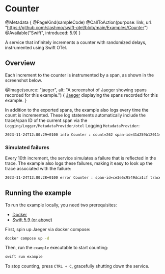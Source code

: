 # Counter

@Metadata {
    @PageKind(sampleCode)
    @CallToAction(purpose: link, url: "https://github.com/slashmo/swift-otel/blob/main/Examples/Counter")
    @Available("Swift", introduced: 5.9)
}

A service that infinitely increments a counter with randomized delays, instrumented using Swift OTel.

## Overview

Each increment to the counter is instrumented by a span, as shown in the screenshot below.

@Image(source: "jaeger", alt: "A screenshot of Jaeger showing spans recorded for this example.") {
    [Jaeger](https://jaegertracing.io) displaying the spans recorded for this example. 
}

In addition to the exported spans, the example also logs every time the count is incremented. These log
statements automatically include the trace/span ID of the current span via the
``Logging/Logger/MetadataProvider/otel`` Logging `MetadataProvider`:

```sh
2023-11-24T12:00:29+0100 info Counter : count=262 span-id=41d259b120114123 trace-id=08536b458fb95482a59fa15ee185fcaf [Example] Counted up.
```

### Simulated failures

Every 10th increment, the service simulates a failure that is reflected in the trace.
The example also logs these failures, making it easy to look up the trace associated with the failure:

```sh
2023-11-24T12:00:28+0100 error Counter : span-id=ce3e5c9549dca1cf trace-id=c0270967c8f364fc7e0762f107e967a3 value=260 [Example] Failed to count up, skipping value.
```

## Running the example

To run the example locally, you need two prerequisites:

- [Docker](https://docker.com)
- [Swift 5.9 (or above)](https://swift.org/download)

First, spin up Jaeger via docker compose:

```sh
docker compose up -d
```

Then, run the `example` executable to start counting:

```sh
swift run example
```

To stop counting, press `CTRL + C`, gracefully shutting down the service.
